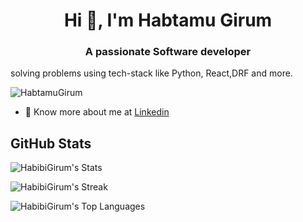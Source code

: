 <h1 align="center">Hi 👋, I'm Habtamu Girum</h1>
<h3 align="center">A passionate Software developer</h3>  solving problems using tech-stack like Python, React,DRF and more.

<p align="left"> <img src="https://komarev.com/ghpvc/?username=HabibiGirum&abbreviated=true" alt="HabtamuGirum" /> </p>


- 👨 Know more about me at [Linkedin](https://www.linkedin.com/in/habtamu-girum-832082245)

## GitHub Stats

![HabibiGirum's Stats](https://github-readme-stats.vercel.app/api?username=HabibiGirum&theme=vue-dark&show_icons=true&hide_border=true&count_private=true)

![HabibiGirum's Streak](https://github-readme-streak-stats.herokuapp.com/?user=HabibiGirum&theme=vue-dark&hide_border=true)

![HabibiGirum's Top Languages](https://github-readme-stats.vercel.app/api/top-langs/?username=HabibiGirum&theme=vue-dark&show_icons=true&hide_border=true&layout=compact)
